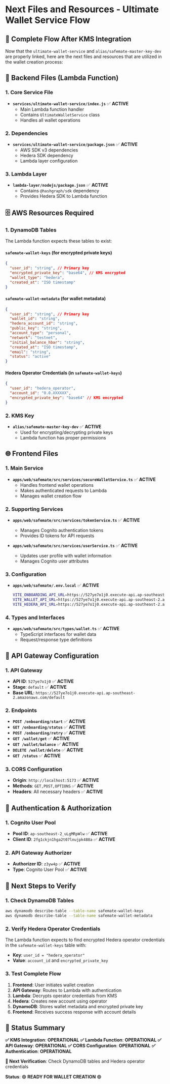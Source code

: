 # Next Files and Resources - Ultimate Wallet Service Flow

## 🔄 **Complete Flow After KMS Integration**

Now that the `ultimate-wallet-service` and `alias/safemate-master-key-dev` are properly linked, here are the next files and resources that are utilized in the wallet creation process:

## 📁 **Backend Files (Lambda Function)**

### **1. Core Service File**
- **`services/ultimate-wallet-service/index.js`** ✅ **ACTIVE**
  - Main Lambda function handler
  - Contains `UltimateWalletService` class
  - Handles all wallet operations

### **2. Dependencies**
- **`services/ultimate-wallet-service/package.json`** ✅ **ACTIVE**
  - AWS SDK v3 dependencies
  - Hedera SDK dependency
  - Lambda layer configuration

### **3. Lambda Layer**
- **`lambda-layer/nodejs/package.json`** ✅ **ACTIVE**
  - Contains `@hashgraph/sdk` dependency
  - Provides Hedera SDK to Lambda function

## 🗄️ **AWS Resources Required**

### **1. DynamoDB Tables**
The Lambda function expects these tables to exist:

#### **`safemate-wallet-keys`** (for encrypted private keys)
```json
{
  "user_id": "string", // Primary key
  "encrypted_private_key": "base64", // KMS encrypted
  "wallet_type": "hedera",
  "created_at": "ISO timestamp"
}
```

#### **`safemate-wallet-metadata`** (for wallet metadata)
```json
{
  "user_id": "string", // Primary key
  "wallet_id": "string",
  "hedera_account_id": "string",
  "public_key": "string",
  "account_type": "personal",
  "network": "testnet",
  "initial_balance_hbar": "string",
  "created_at": "ISO timestamp",
  "email": "string",
  "status": "active"
}
```

#### **Hedera Operator Credentials** (in `safemate-wallet-keys`)
```json
{
  "user_id": "hedera_operator",
  "account_id": "0.0.XXXXXX",
  "encrypted_private_key": "base64" // KMS encrypted
}
```

### **2. KMS Key**
- **`alias/safemate-master-key-dev`** ✅ **ACTIVE**
  - Used for encrypting/decrypting private keys
  - Lambda function has proper permissions

## 🌐 **Frontend Files**

### **1. Main Service**
- **`apps/web/safemate/src/services/secureWalletService.ts`** ✅ **ACTIVE**
  - Handles frontend wallet operations
  - Makes authenticated requests to Lambda
  - Manages wallet creation flow

### **2. Supporting Services**
- **`apps/web/safemate/src/services/tokenService.ts`** ✅ **ACTIVE**
  - Manages Cognito authentication tokens
  - Provides ID tokens for API requests

- **`apps/web/safemate/src/services/userService.ts`** ✅ **ACTIVE**
  - Updates user profile with wallet information
  - Manages Cognito user attributes

### **3. Configuration**
- **`apps/web/safemate/.env.local`** ✅ **ACTIVE**
  ```bash
  VITE_ONBOARDING_API_URL=https://527ye7o1j0.execute-api.ap-southeast-2.amazonaws.com/default
  VITE_WALLET_API_URL=https://527ye7o1j0.execute-api.ap-southeast-2.amazonaws.com/default
  VITE_HEDERA_API_URL=https://527ye7o1j0.execute-api.ap-southeast-2.amazonaws.com/default
  ```

### **4. Types and Interfaces**
- **`apps/web/safemate/src/types/wallet.ts`** ✅ **ACTIVE**
  - TypeScript interfaces for wallet data
  - Request/response type definitions

## 🔧 **API Gateway Configuration**

### **1. API Gateway**
- **API ID**: `527ye7o1j0` ✅ **ACTIVE**
- **Stage**: `default` ✅ **ACTIVE**
- **Base URL**: `https://527ye7o1j0.execute-api.ap-southeast-2.amazonaws.com/default`

### **2. Endpoints**
- **`POST /onboarding/start`** ✅ **ACTIVE**
- **`GET /onboarding/status`** ✅ **ACTIVE**
- **`POST /onboarding/retry`** ✅ **ACTIVE**
- **`GET /wallet/get`** ✅ **ACTIVE**
- **`GET /wallet/balance`** ✅ **ACTIVE**
- **`DELETE /wallet/delete`** ✅ **ACTIVE**
- **`GET /status`** ✅ **ACTIVE**

### **3. CORS Configuration**
- **Origin**: `http://localhost:5173` ✅ **ACTIVE**
- **Methods**: `GET,POST,OPTIONS` ✅ **ACTIVE**
- **Headers**: All necessary headers ✅ **ACTIVE**

## 🔐 **Authentication & Authorization**

### **1. Cognito User Pool**
- **Pool ID**: `ap-southeast-2_uLgMRpWlw` ✅ **ACTIVE**
- **Client ID**: `2fg1ckjn1hga2t07lnujpk488a` ✅ **ACTIVE**

### **2. API Gateway Authorizer**
- **Authorizer ID**: `z3yw4p` ✅ **ACTIVE**
- **Type**: Cognito User Pool ✅ **ACTIVE**

## 🎯 **Next Steps to Verify**

### **1. Check DynamoDB Tables**
```bash
aws dynamodb describe-table --table-name safemate-wallet-keys
aws dynamodb describe-table --table-name safemate-wallet-metadata
```

### **2. Verify Hedera Operator Credentials**
The Lambda function expects to find encrypted Hedera operator credentials in the `safemate-wallet-keys` table with:
- **Key**: `user_id = "hedera_operator"`
- **Value**: `account_id` and `encrypted_private_key`

### **3. Test Complete Flow**
1. **Frontend**: User initiates wallet creation
2. **API Gateway**: Routes to Lambda with authentication
3. **Lambda**: Decrypts operator credentials from KMS
4. **Hedera**: Creates new account using operator
5. **DynamoDB**: Stores wallet metadata and encrypted private key
6. **Frontend**: Receives success response with account details

## 🚀 **Status Summary**

**✅ KMS Integration**: **OPERATIONAL**
**✅ Lambda Function**: **OPERATIONAL**
**✅ API Gateway**: **OPERATIONAL**
**✅ CORS Configuration**: **OPERATIONAL**
**✅ Authentication**: **OPERATIONAL**

**🔄 Next Verification**: Check DynamoDB tables and Hedera operator credentials

**Status**: 🟢 **READY FOR WALLET CREATION** 🟢
